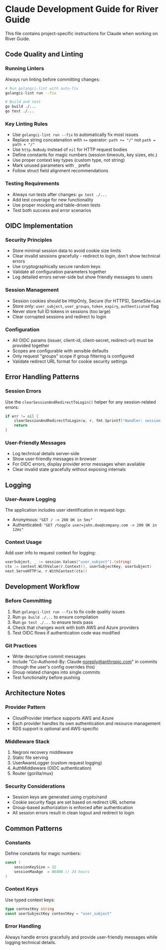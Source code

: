 # Claude Development Guide for River Guide

This file contains project-specific instructions for Claude when working on River Guide.

## Code Quality and Linting

### Running Linters
Always run linting before committing changes:

```bash
# Run golangci-lint with auto-fix
golangci-lint run --fix

# Build and test
go build ./...
go test ./...
```

### Key Linting Rules
- Use `golangci-lint run --fix` to automatically fix most issues
- Replace string concatenation with `+=` operator: `path += "/"` not `path = path + "/"`
- Use `http.NoBody` instead of `nil` for HTTP request bodies
- Define constants for magic numbers (session timeouts, key sizes, etc.)
- Use proper context key types (custom type, not string)
- Mark unused parameters with `_` prefix
- Follow struct field alignment recommendations

### Testing Requirements
- Always run tests after changes: `go test ./...`
- Add test coverage for new functionality
- Use proper mocking and table-driven tests
- Test both success and error scenarios

## OIDC Implementation

### Security Principles
- Store minimal session data to avoid cookie size limits
- Clear invalid sessions gracefully - redirect to login, don't show technical errors
- Use cryptographically secure random keys
- Validate all configuration parameters together
- Log detailed errors server-side but show friendly messages to users

### Session Management
- Session cookies should be HttpOnly, Secure (for HTTPS), SameSite=Lax
- Store only: `user_subject`, `user_groups`, `token_expiry`, `authenticated` flag
- Never store full ID tokens in sessions (too large)
- Clear corrupted sessions and redirect to login

### Configuration
- All OIDC params (issuer, client-id, client-secret, redirect-url) must be provided together
- Scopes are configurable with sensible defaults
- Only request "groups" scope if group filtering is configured
- Validate redirect URL format for cookie security settings

## Error Handling Patterns

### Session Errors
Use the `clearSessionAndRedirectToLogin()` helper for any session-related errors:
```go
if err != nil {
    clearSessionAndRedirectToLogin(w, r, fmt.Sprintf("Handler: session error: %v", err))
    return
}
```

### User-Friendly Messages
- Log technical details server-side
- Show user-friendly messages in browser
- For OIDC errors, display provider error messages when available
- Clear invalid state gracefully without exposing internals

## Logging

### User-Aware Logging
The application includes user identification in request logs:
- Anonymous: `"GET / -> 200 OK in 5ms"`
- Authenticated: `"GET /toggle user=john.doe@company.com -> 200 OK in 12ms"`

### Context Usage
Add user info to request context for logging:
```go
userSubject, _ := session.Values["user_subject"].(string)
ctx := context.WithValue(r.Context(), userSubjectKey, userSubject)
next.ServeHTTP(w, r.WithContext(ctx))
```

## Development Workflow

### Before Committing
1. Run `golangci-lint run --fix` to fix code quality issues
2. Run `go build ./...` to ensure compilation
3. Run `go test ./...` to ensure tests pass
4. Check that changes work with both AWS and Azure providers
5. Test OIDC flows if authentication code was modified

### Git Practices
- Write descriptive commit messages
- Include "Co-Authored-By: Claude <noreply@anthropic.com>" in commits (though the user's config overrides this)
- Group related changes into single commits
- Test functionality before pushing

## Architecture Notes

### Provider Pattern
- CloudProvider interface supports AWS and Azure
- Each provider handles its own authentication and resource management
- RDS support is optional and AWS-specific

### Middleware Stack
1. Negroni recovery middleware
2. Static file serving
3. UserAwareLogger (custom request logging)
4. AuthMiddleware (OIDC authentication)
5. Router (gorilla/mux)

### Security Considerations
- Session keys are generated using crypto/rand
- Cookie security flags are set based on redirect URL scheme
- Group-based authorization is enforced after authentication
- All session errors result in clean logout and redirect to login

## Common Patterns

### Constants
Define constants for magic numbers:
```go
const (
    sessionKeySize = 32
    sessionMaxAge  = 86400 // 24 hours
)
```

### Context Keys
Use typed context keys:
```go
type contextKey string
const userSubjectKey contextKey = "user_subject"
```

### Error Handling
Always handle errors gracefully and provide user-friendly messages while logging technical details.
